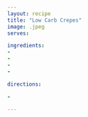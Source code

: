 ```yaml
---
layout: recipe
title: "Low Carb Crepes"
image: .jpeg
serves: 

ingredients:
- 
- 
- 
- 

directions:

- 

---
```


